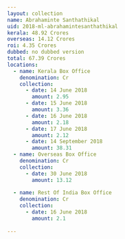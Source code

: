 ```yaml
---
layout: collection
name: Abrahaminte Santhathikal
uid: 2018-ml-abrahamintesanthathikal
kerala: 48.92 Crores
overseas: 14.12 Crores
roi: 4.35 Crores
dubbed: no dubbed version
total: 67.39 Crores
locations:
  - name: Kerala Box Office
    denomination: Cr
    collection:
      - date: 14 June 2018
        amount: 2.95
      - date: 15 June 2018
        amount: 3.36
      - date: 16 June 2018
        amount: 2.18
      - date: 17 June 2018
        amount: 2.12
      - date: 14 September 2018
        amount: 38.31
  - name: Overseas Box Office 
    denomination: Cr
    collection:
      - date: 30 June 2018
        amount: 13.12
      
  - name: Rest Of India Box Office 
    denomination: Cr
    collection:
      - date: 16 June 2018
        amount: 2.1
      
---
```

